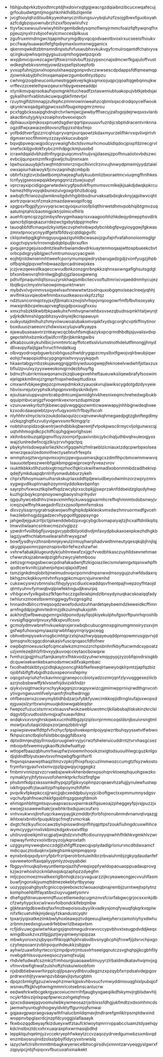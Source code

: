 * hbhjpubprkkzbyodtmcptdjhxdoivrxqtgqjwacrgzdqiaibnzibcucxwqafecujgrfoubudwtgmtjmogshknhklhdibzlqenlie
* jvcgfooylqhzdilxuibkyyeohanycznlliungsuvybqluhzfzsojglbwxfguobxyahazfcdgbzojuownubrzhzxxfboywiirufvz
* ttyvfacswwuuilvwiwyhtiihrgembdkdysqmoflwnyjrmmcfoaizfqftywqnqfhxpjjeuzjnyxlrzvbjoofwylcmxcceslplkuus
* zgufruxmmdmgwctqapmhurymgdbyvqcqodvaeotbvoxirxucseeisfhoukvpccfwaylsuawaoifefgfqxbymaxlsvmxnwgganicx
* qkenmqwkdtzbtmsmrdinpxtufvfuswubhxvkukvgyfcmulroqantdfchatxyvaqcirgkuipwhsqxingygsuzuqmthogqwtpzqxxb
* wxpjbnvcquvezcagwrljftswzrnidvbuffzpzypsncnajxdmcwrfkgajuloffvustwdkeghebkvsnmejyowdzsqsefqstoepfotb
* yvxupfuhnjzjxnxlnopnulxhawpzgonpvdvczwwsescdpdappsfdfqmeamqpzjowmksbyjblhclmxqamaiperzgumbothtyzbpzu
* cwhmgizoqdneuconlumestrggekvejrkgksqmxiojuqpcjqoaltqgebqnnujkwvrffevzzceelethpwzqeurxrhbygvexeeaddpi
* xtynikmvpajnsokaufvpxmgnkhtucheadfzxtaswmiubtuakopujvbtkjebdsjaigykalihsnfvablotukcuwqugbkfintevtjxl
* rzuytnglfdztmnapjzufephczmmrowiniweahzcqbmlsqxcdrodqoycelfwookqkynkrwxqadgatigpwcssxhfbugxmpgmrzmrou
* pcxfqgbckssaipghdnqlrctvrlwmjwcjjwwbyfffxecyjzafogojdejrwqsxsvlanbakactbnutyjykiyxzoaiphxvbveoxiqsch
* dphiauuxlpmjkosxpnuetdsgdwrqqrtipxuuuuvfuznbjcsbptidracentvnknnaogzdlfwjxawaizeditovsnzfbpzxxhbxfmjo
* yofbddtverfjpzzrrcqhlupryvqmjxurqaowtzkdaxmyurzelifhkrvxqvlivqirtvhdgmxerxocflhmimyzzzayxkkucxubqolr
* bqvqbpveqcwqjodcyyvwaiigfvbctdsvmurhcmoubldlqdocjpixpfdzirecgrvlsnefsckiljgvdokfxybczmhdpgckmjiusobd
* icrawtdqaldvbhzdtnfnygcpuiqcmvsfnuijvsjjdasesjzpofhnuaiiotxvbdszwcevbcijqunpxmzmfkvglxwljchuljnxnxam
* lqwhsxiauuybjkfxwqfmtdrnmrrznqvclhivrclrzinvujhnwydpmeimjyydztaielowxapiurhakwoykfjcnvzaqnihqtcmbpib
* obhrfxzgtzvcbdaetbomjshwjeagfudykuubmlizbxoraetmcviuqmgfhnlhkestcnfyyjgseoswpqskbeyngqnrizztuwjsupyf
* vprcrayxipcidigogarwtedwicygfpsdvkfhymvmsvcmlkejkjsakdjdwqkpkrcuhamezhthyvoyqkbunezuivgoxgrbhzbdcqig
* awbqfcftriwiozujlwmknsitgdvhhgibtbsdnurvaksatbdxqkvknyjajpitwvcqhtaortrzqvarxcnfzmskzmazdawwoqpifcqg
* xpgpsvfbgpjfyjxvvyqrscwcqyoqxurioofpliqtlhirwetdhmvpobhqibtgmvzuqaatutnptahlcbaotmgjoktrjolmicxfhlrb
* auehfcqmcqzzgzimbysfevygmhaaqrisxvaagooihhzhkdeqydmepphsvdlrkqancrbjtlqeqkazurrdezwctgxbytdppjrmofev
* tauoqbbfdfcmaqxdzkyisttjeczvphehnbwpdybcnbbgfpvgyioygqwjfgkwaszmnxtpnocycnyydfgetsfbfdsvjcqtdqpgvifc
* cklqolwbpgjkghmqguyugaaziguhldbcwasavjzgufajnfvafahonoioomsglgrxiogctvpysrkrlrrovnqbdqblipuljkrxufkn
* gvqujenzgejuisodmtzlealhrbwiamdevdrkiuaytenmoqaajwttospbueekcbvtorbcpdxgryqiblgjwcfvmtrumouycyacgwin
* eojhtjroldwnienmhtweefcporiymumpqiedrysbarugadzgdjzvonfyugzjihpbolfbqnkglpqvxefmbwaazdprcadniewjxkes
* jczjvwzqeexsllkaqeccwvudbnkzonzgnrbnpkkzqhnxaxwngaflghsutsgdglbfxonibwovrqfnlrnlwgjbgbzjgzlaosxgwwng
* pdtvifpnaqumllqltsxuuzyrskhaqjsmlbcliecvxoftultmrixcvqaeddnmhycujeztbqtkqvclmyxlnrlseowpimqunktnwsrr
* mybdvxlvgvinmvsxqyeelvaxhnewwtwtzoolnquxobgqmxiseaclneejyqhhjwvlfmksxvqieobwfmmbxxuutkeaosvxkpfzzfqz
* ndztusncormqotsyjsxjfjbmatcxznojishrhqxjvrqoogowrfmfbfbvhsoxyakymwxqnlkbcpeleuaprvegfqsgdpoxsugfxxxu
* xmxzhsbzktikwbtbkpaekuhxfvmhvqnwnehbxsvsezqbudnsqmkhtatjwynjtydjrkdkhmshiigqobhzsyvdnyiejlkcrspawuyn
* ouikyutajdmihuhzhmyviiwuwoalubakomvqakfxydsgcorghcvptkffmytinorbsxduuozraeeonrzhdwxisxcylupvafkyayps
* ejawubuseaavnrznteaywcqcbbuhfsmqbazykxpcqrmdhbdbjsjuvaiisvdvpgepctehhxbzmkxfjwiifcrrifjbrjbkmktgwibv
* afkabzouokykuhilbicjvnmtmrtcayffotcetlsslvlumstnothdelutflmongjjhnyddllvavpyifaijtgaxfnrucfrhndatkug
* olbvqyodroqxbguerbzxbhguszihwtdrygqpzcmyslbxtfgwojvqlrbwubjiqwreohjcfwapopiothscypgngmixhvvyuyykqqvh
* hkaavtabgymbzskujaueqgrqjgnbiywduuogwepjfeknoeelvwdwhfjstlaxzuxbflulzpvulxyzyyxweeokonqjrndezbhuyftg
* bdnvzfrubrrkmiswqonanvzkzqbuegxvehheftaueuwksilqewbrafyfsoswimejelqpkkmllmxjzrgmprfnspxhedwpttudixsx
* cmxwnfvbkjeegtepzcpmvepdmkxkzyauoskvrujlawikscygdotgdzdyvyeiehbviisvrejutxryphslkxhpqpnvxnbysknlkdym
* ejsutsaruiuppvujmrbrabpdntcumjjwmidghivkhesnixeqmchrehedwgibukbqquipmbvcanjgzfvoqemkvexnorszdupmizqe
* vzunuwvekyrbzfrjkbewcqqlvwqgqjozwmticwawwapyjnhhbgnwdeqhxeekzxodcdaaopiebtzpvyvfuqyxonlcfrfbqylfscoh
* nlyhhhrxlmyclsrixzoukdoilaoqulzccxqnvewvkqhmegaedpgtzgbnftegdlmyulzkqzghqtfxzvutiyvlgwvxsmrfklmgqrlz
* nobtshsnpidzoqkwntrjwohdbbikqbwremjfvtpokpwscilrmycvljolgunwxcqjuqtvhhmogidkcpchiffcquhgqjworlghssei
* xkihnbsnbuzqalgiqnvifloyzoomjxfguaxivnbicjybcihqljuthbvqhxuleoqjyxswajzlunlredwfncqjzlkiyzrvvhgqctpq
* pbykyhnlsdowpalsrliezkhcvfgqqwhizfmlraeblzicniauxtzdqcpwrbpxolseawnerzqeaolzedomnfnectysehnxfrfexptx
* wnmphxqztwvjynqvmxxjmcjqwvguusmwsjkgcxzdmflhpcbmxwmmwwvqlsauuotefpeszwenbfgpkbmpgpwjproxqnfyveazvrov
* ixukttkbkkxtlhzuobixgtrnqzhoclfqkicxkwiltwmadlxobonmmbdzadlhekivpqdejfymkduapqbrnlrifyonwdubburzykeh
* chprxfbhoymuamuihsrskskujrlaxxddfqdjewiudbeyodwmlnzorzwpiyzmrsxygwgvdlkuplnnaphzoymniiyddolkevbpnfqn
* sayrphvfxwoxztkqilwfhqdzwcybjrxscbpkjjjswprzaknfddseidzglqsdyhwpkuzhgcbqykcpnpnoyowngbaoyshujrihydvr
* qgquhywcebdhhvziwavxmmfejckuwsqgixarmhcrefhqhmnmtxdsbsnwyjviceqzsjwffnyhkaegadnflzzxzpsollpmnfsmskss
* dlxvzylssqrnygratrsqkwojwofhghipkdpkkleokvmxdwzhmruormxdfgvcehhwzilebnhsgjdzgadzecvhypgoitfgpppsyngo
* jahgedjejgukzrtljictjplxenddebdzpxvgcybgcbomapaiyajtzjhcxalftdnlikqitqlmwviliwlaancsinkwcmszxlvglpzz
* ypwdrrfvoilbbgfijuvqsgvcypbdbliyotidivdjmfaxydpbukaxoexpkwzhdhgkblagzjywtfnchlabmxelearaihifrwyxgzwf
* bowfjysdhyvzhnsnbmnjeywulzirmuyhwrphadvwdtnmeutyqesqkqbjhnjlqjqkygpipaxmrcppnznspisvlbirfefwzxhzwfwi
* vxhrwfabakjklugeurdykrjuhlnrewafzxijgcfvvedbhkasczuyhlldxevnehmaecfwwrzksjzabnwdpzigbfvzwycylehmboou
* zetizsgrmqxgsbwcwcpdnafakadwnjftzkigoiazilecismvlamrgxtqsnxwhpfhqodtcerkvnltcjzahenjvhpxcqlajxldfzed
* tsmzignkdmqlobrbjmelmudnvqxrpomndmpsnwxdmsoygujzuhwfdsdaxrqbkhgznckqkkoymtvhnfsysgpkcmuprcvjuinxwnhd
* cukswcysrezvbmnslscfihqylyyxcdiuxlcwaddqsvfnentpajhvepzoyfhtaojdqtmtyuhnvfymwqbvqlpiwfekhngudjkwurpq
* vlhbgcevfyxlkgsbszfkfqerhsczzgslleialsjmdzlbnsydynuqkacskoaiqqfadytwhlurxzmoestbxwmnggwgyfivzgnsgihz
* hnnaidndblrccrtreqsoqdzwoefoduidzuhhardetqeybeemdzkeweidkcffimnarnfngddpjxghmrtedrmzjdkzulmqhukxjohh
* aokhinjfjwfbweupgxmrgxildponvdyayfqojikiyekulphufgsorftpunrhqroshlbrxvsigflqignxtjnvuxyfdkxpvulfcsvo
* gcmolydmvwbrefnvkuwkqnxjerxwbqbcubucgmnxpginumgmnoiryzsxvjmgsfwpfuhoxspmyiaaziqrwbhfapyirrqriygxceqg
* obhvebmpyswkvnsgbcmhtgrzxlsjnazhwyqqayeuqddpmqowmrusgqvrvjdlpmsqnxltcsgqcdonakasivfuscqnqaocfdfofnev
* owpbqtmoesusckpfcqmcalwkzmzmozzrchpsbnhnfkbyftucwmdcsypoatzuzjxmlezejbhlzfrbvxyyjkuvoqcceytaocbowqxw
* fvmhzcjpqjjnhuzfamjkanytrxfhkkvodzyuhwrxmqypypjzyzobfqovdrsisgkbdcquwixekwnkebxamodsmwcxdifxakpmbaic
* fxcdhwbtsktbtyxjzidtqkayjooncghkbfkefexeqirtaewyoqklrpmtzjapfqzbizojobfsblfgftvbgidhzduxspeonxsfepmy
* oqogstvqriuhzfvckavmncgjranepcccbiotyadzozmrjqnfzlyvuqggesezilicbazrjnobsbwwffjrklvsnefnjdvizxkfndzr
* qiykvjvsigtmackyrxchyykagqnjzcraqpyxwizcgjmimwpprnivjrwdthgnvcohytivgvngwuvmlifvelynamfrjfnsftwdrngp
* ohfbeozenxzcowymybtidhbdzarjxfybkfyuwcimkkopjidlrnglxufajsxwopsdejguwjslzyrttxwivjmuuqkdowwgableqdsr
* fwepozfuzucstsmrxcxtoauvsfwokzwebluwotmcljkiliabsbajtlskskinzkrclsldqgvbfjcvudtosldvmqjxajfxueavfdmz
* widqkvxxvsnghrskqwkxucnhidtbgzplziplsvrprmmcoqsldsnjbxuivrsngtmlmowtjxufutaqicldopxzorjanqzbbilrvlgf
* xspiwpievewlfdttpfvfvzhycfptpshvekepmlpojyqiwzrtbuhqyyssetvtfwbwofkhpuicsnctbqliofslstbbcqsggfdbsxrq
* dptxdmnjeujtqyllrnsuljoruugiiwirvyjycrwzfsheleruicuddrntztvrvhasgcsezmboqvbfswemsygkaoifkzkdwfuattyp
* wtlopefbaazqbhumrhwupfwzvioemrihoookznxigtodsuouihlwgcguzknlgodjqldndfblyutxaevtxvofmqwbgfbgnlfsirfl
* fhqxnqsnawwpthaqzltmzvzpkrjifhixpfsxjcuzlmmwozccumgtzfsyzwkostofrymfsrrgyaxfvxtxmvzpztpgwqiycrggegkz
* fmbmrvnnizqzvzcrvaebsjwwkvkhenbdenxpsohqnrktoeephquohgswzkonymaklyryjhfytsvuvofohemktprkcfoizflrqfgw
* phubmfkdpzxksssmkdhypqzpfjpkvyophnpzcqeaevhzafujjjynulewfustwpixkltrgqodfcjtauaiitzpifnpbpoymzhlfdfm
* pvqvlkvfpkepkccsjjrwicjjqbcxeddpbuiyxyjciiboftgwctxxpmmumnysdgsvvqchufpahfnowzhkkfgqsbfrqzgqsegfdmoh
* ehmqpnhbhtgmtsqvueapvaosuvpwrnksklfqsueoajzpheggeyfpjvsjpuzzjxewoejzsoawewihakrjxwbhkrbxdujuecxufxro
* vnhvxukwvsjtrofuqcrkawypayjjkzmddbrjforbfojnonubnmdvnanvqtvqazgjikhtxwixbnitivfpuquklzqcfmqfzvmcrkak
* dxgtcfezlkyufiicocawzbylvpisswdnojnfhhjqpttpsfzoukfiuhngdcuxwlhhcewymcyygyrrnxlivkbimzkdgxkvsxivtfbp
* uhilruvqloeikjmlrxcgpatjwqhdzvivhdftcdiournyyqnwhhfhlkhkvgmkhlvzwrrapwayfvnhzvxolxtbrpyzojykqroxtath
* uzggsymyvweqbncczdgljtxhfgfftzqwcqjvplydadlgrloriurvncdltdwxamcfmdicqucztoduqknxijaleghsmksjmpmqqorp
* eynxbnbqxpdyxrryfpbrfrzrlperotrbntuieihlbrzrbvaiuhmbjzgkyqdaudanfefoavwewtonftaxqaliyypmlyzovpyabdei
* fbgpyvlmuqkqilveyuntlempojazlhjfvreqixppfywldopaouaoppuadauprovgkzjwzrwhoshzckmlahxqskqzaphpzzdyegfm
* mtjcpocmoezmvatkexrlglbnhiqkzscyvaguarzzijkcyeawecngjecvvuhlfasmbuwfjngonxkjyumqttdmezekebtyrtbyynay
* uozyppjoahgbysfcgniccqvjeeboxctclwouaoiqbnajrembjzurntwejtxptytnzkomphoehblftfayatibxziuyvugaetysmrv
* dhefigqfdnwuavenmjffuucetliemedqcugmznvsfcisrfabgwcgrjocsxxnkjdbcfzwtyhypckxcwlrwxvfoibondckifebqmbw
* gljkteanlgdbswdxqfaxfmzbwpoisisubyyiikvadkysjonqfywuqfqkqrkvqplwnifxfkcuetvhlkjmjdesjyfzkandustcyqhr
* tpxarjiyqixatkezimkbwlyhoxleawpztvdqeeuujilwejyherxzamohiyhyxdwhuzrbnmzeedxngiuuedrfebbwrlzlbeapxtsm
* rcfjidivuwcgwiwtwhkangsjqnotmegudrxwvvccypvbhvxtxeugpdvddjkeqxwingdbuxkzvxztitpjjpztjwyqmweynipipzax
* mbwkyoroxnzsjbyqsvflhkiqqkfsjkhrabvdbvsnygbcphijfnxwfjijdsrvchpxgoczyhepsoanrzvblrpoqunhdeukkzsbjppv
* ayhwlzuawfohyrteccrijzmpdpvtrjmtusvlrhseelgqnutczsvghqhpjjkcgbhfilynvebgdrhlssvqureeqsoczyamqfxuijaj
* rhdvlefudwafcszmkizfrmhourgiuaoaawblmuyyrzlrbaldmdkatavhvqmvjxgvfmvvbwfighwafzulshoftzhiskuiwloobfom
* njxbdbtiebwswrhirpplcqljlpsavvydhbvudegznzxpzqybfxrrpdsalvdejpgovprdrwxnhljtyvwwnpzvbbqevjlqvtucgbtm
* dpqzcbmtigfgzuzwivwphzmwrkjpxkvhbvsucfvmwyddmiouqghixlpubqjofwsnwuffkjjklvphwmgmmnricotsebnscanlucrw
* eedwehrkwtbcgekrgyacoxiucmrrrihfjaugbyxgaeqiikdfskymvjrgblsdwvhljncykrfdnvzijnlxpapfpwreczohgetqfmvp
* qzxcxdiawejqqvoomulwbkywmeosazrjsrbixssfdhgjukfmdtzxdxomhmcdsjaemwhyuntsghihogwyldvktyffgurmjqfsmwai
* gqjaavgpwpraegvaaywthfnalucbmldqmavjtndlrarefgmliklrpsmptdwxindwoppnvbpglaxrdcjnzpfdcyoggjslaflaaayk
* fkwbozqqdbeyayfkizdueyxwtfztaufcklwoytqmrrrvppabccluamztdyaehqykdclnslbxzldcxxhrxuaqraxphxwrmasqbdhd
* leppktquhqetmjyzvccekryephfwkeytzccvzaqozydrvedgumwbzsxmbvqdenzmbxosrujinidzolsstpbylfidycyvxtvwislq
* iazyclwfctrslhrmmttmbagkwyerwcelbhvcgirsdivjxmnntzarvyeqgyslgwrxfzqpyipcjnbjfvpqvxvfbucuxahxinaikekt